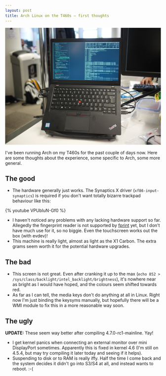 ```yaml
---
layout: post
title: Arch Linux on the T460s — first thoughts
---
```


![My T460s](/images/blog/t460s-first-thoughts/t460s.jpg)

I've been running Arch on my T460s for the past couple of days now. Here are
some thoughts about the experience, some specific to Arch, some more general.

## The good

- The hardware generally just works. The Synaptics X driver
  (`xf86-input-synaptics`) is required if you don't want totally bizarre
  trackpad behaviour like this:

{% youtube VPUbIuN-Gf0 %}

- I haven't noticed any problems with any lacking hardware support so far.
  Allegedly the fingerprint reader is not supported by [fprint][] yet, but I
  don't have much use for it, so no biggie.  Even the touchscreen works out the
  box (with evdev)!
- This machine is really light, almost as light as the X1 Carbon. The extra
  grams seem worth it for the potential hardware upgrades.

## The bad

- This screen is not great. Even after cranking it up to the max
  (`echo 852 > /sys/class/backlight/intel_backlight/brightness`),
  it's nowhere near as bright as I would have hoped, and the colours seem
  shifted towards red.
- As far as I can tell, the media keys don't do anything at all in Linux.
  Right now I'm just binding the keysyms manually, but hopefully there will be
  a WMI module to fix this in a more reasonable way soon.

## The ugly

**UPDATE:** These seem way better after compiling 4.7.0-rc1-mainline. Yay!

- I get kernel panics when connecting an external monitor over mini DisplayPort
  sometimes. Apparently this is fixed in kernel 4.6 (I'm still on 4.5.4, but
  may try compiling it later today and seeing if it helps).
- Suspending to disk or to RAM is really iffy. Half the time I come back and
  the system decides it didn't go into S3/S4 at all, and instead wants to
  reboot. :-(

[fprint]: https://www.freedesktop.org/wiki/Software/fprint/
